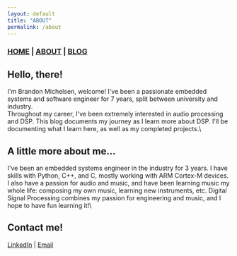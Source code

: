 ```yaml
---
layout: default
title: "ABOUT"
permalink: /about
---
```


### [HOME](./) | [ABOUT](/about) | [BLOG](/blog)

## Hello, there!
I'm Brandon Michelsen, welcome! I've been a passionate embedded systems and software engineer for 7 years, split between university and industry. \
Throughout my career, I've been extremely interested in audio processing and DSP. This blog documents my journey as I learn more about DSP. I'll be documenting what I learn here, as well as my completed projects.\

## A little more about me...
I've been an embedded systems engineer in the industry for 3 years. I have skills with Python, C++, and C, mostly working with ARM Cortex-M devices. I also have a passion for audio and music, and have been learning music my whole life: composing my own music, learning new instruments, etc. Digital Signal Processing combines my passion for engineering and music, and I hope to have fun learning it!\

## Contact me!
[LinkedIn](https://www.linkedin.com/in/brandon-michelsen/) | [Email](mailto:brandongmichelsen@gmail.com)

